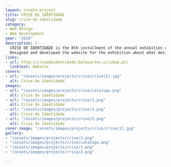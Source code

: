 ```yaml
---
layout: single-project
title: CRISE DE IDENTIDADE
slug: crise-de-identidade
category:
- Web Design
- Web Development
year: "2018"
description: |-
  CRISE DE IDENTIDADE is the 8th installment of the annual exhibition of the Communication Design B.A. graduates of the Faculty of Fine-Arts of the University of Lisbon.
  Designed and developed the website for the exhibition about what design means in this generation, alongside six other finalists of the course.
links:
- url: http://crisedeidentidade.belasartes.ulisboa.pt/
  linktext: Website
covers:
- url: "/assets/images/projects/crise/crise(1).jpg"
  alt: Crise de Identidade
images:
- url: "/assets/images/projects/crise/catalogo.png"
  alt: Crise de Identidade
- url: "/assets/images/projects/crise/3.png"
  alt: Crise de Identidade
- url: "/assets/images/projects/crise/1.png"
  alt: Crise de Identidade
- url: "/assets/images/projects/crise/2.png"
  alt: Crise de Identidade
cover-image: "/assets/images/projects/crise/crise(1).jpg"
gallery:
- "/assets/images/projects/crise/3.png"
- "/assets/images/projects/crise/catalogo.png"
- "/assets/images/projects/crise/1.png"
- "/assets/images/projects/crise/2.png"

---
```

